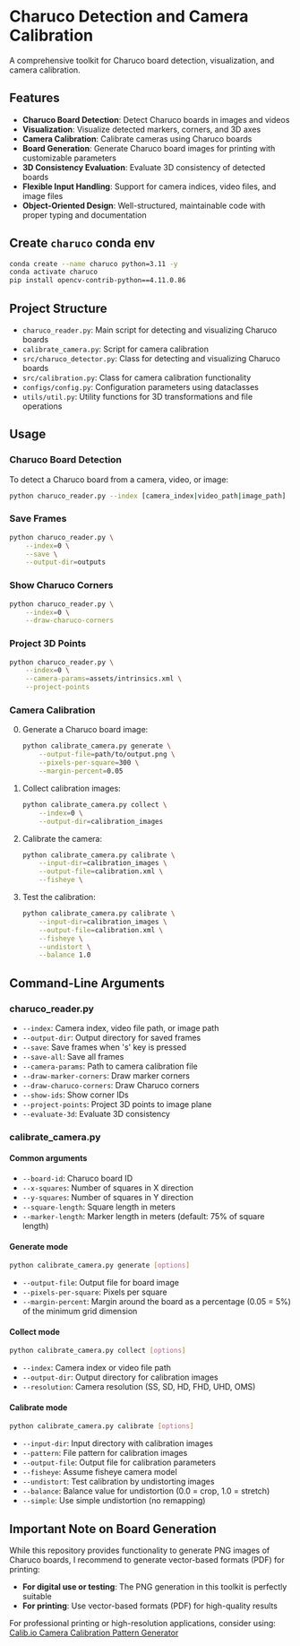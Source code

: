 # Charuco Detection and Camera Calibration

A comprehensive toolkit for Charuco board detection, visualization, and camera calibration.

## Features

- **Charuco Board Detection**: Detect Charuco boards in images and videos
- **Visualization**: Visualize detected markers, corners, and 3D axes
- **Camera Calibration**: Calibrate cameras using Charuco boards
- **Board Generation**: Generate Charuco board images for printing with customizable parameters
- **3D Consistency Evaluation**: Evaluate 3D consistency of detected boards
- **Flexible Input Handling**: Support for camera indices, video files, and image files
- **Object-Oriented Design**: Well-structured, maintainable code with proper typing and documentation

## Create `charuco` conda env

```bash
conda create --name charuco python=3.11 -y
conda activate charuco
pip install opencv-contrib-python==4.11.0.86
```

## Project Structure

- `charuco_reader.py`: Main script for detecting and visualizing Charuco boards
- `calibrate_camera.py`: Script for camera calibration
- `src/charuco_detector.py`: Class for detecting and visualizing Charuco boards
- `src/calibration.py`: Class for camera calibration functionality
- `configs/config.py`: Configuration parameters using dataclasses
- `utils/util.py`: Utility functions for 3D transformations and file operations

## Usage

### Charuco Board Detection

To detect a Charuco board from a camera, video, or image:

```bash
python charuco_reader.py --index [camera_index|video_path|image_path]
```

### Save Frames

```bash
python charuco_reader.py \
    --index=0 \
    --save \
    --output-dir=outputs
```

### Show Charuco Corners

```bash
python charuco_reader.py \
    --index=0 \
    --draw-charuco-corners
```

### Project 3D Points

```bash
python charuco_reader.py \
    --index=0 \
    --camera-params=assets/intrinsics.xml \
    --project-points
```

### Camera Calibration

0. Generate a Charuco board image:

    ```bash
    python calibrate_camera.py generate \
        --output-file=path/to/output.png \
        --pixels-per-square=300 \
        --margin-percent=0.05
    ```

1. Collect calibration images:

    ```bash
    python calibrate_camera.py collect \
        --index=0 \
        --output-dir=calibration_images
    ```

2. Calibrate the camera:

    ```bash
    python calibrate_camera.py calibrate \
        --input-dir=calibration_images \
        --output-file=calibration.xml \
        --fisheye \
    ```

3. Test the calibration:

    ```bash
    python calibrate_camera.py calibrate \
        --input-dir=calibration_images \
        --output-file=calibration.xml \
        --fisheye \
        --undistort \
        --balance 1.0
    ```

## Command-Line Arguments

### charuco_reader.py

- `--index`: Camera index, video file path, or image path
- `--output-dir`: Output directory for saved frames
- `--save`: Save frames when 's' key is pressed
- `--save-all`: Save all frames
- `--camera-params`: Path to camera calibration file
- `--draw-marker-corners`: Draw marker corners
- `--draw-charuco-corners`: Draw Charuco corners
- `--show-ids`: Show corner IDs
- `--project-points`: Project 3D points to image plane
- `--evaluate-3d`: Evaluate 3D consistency

### calibrate_camera.py

#### Common arguments

- `--board-id`: Charuco board ID
- `--x-squares`: Number of squares in X direction
- `--y-squares`: Number of squares in Y direction
- `--square-length`: Square length in meters
- `--marker-length`: Marker length in meters (default: 75% of square length)

#### Generate mode

```bash
python calibrate_camera.py generate [options]
```

- `--output-file`: Output file for board image
- `--pixels-per-square`: Pixels per square
- `--margin-percent`: Margin around the board as a percentage (0.05 = 5%) of the minimum grid dimension

#### Collect mode

```bash
python calibrate_camera.py collect [options]
```

- `--index`: Camera index or video file path
- `--output-dir`: Output directory for calibration images
- `--resolution`: Camera resolution (SS, SD, HD, FHD, UHD, OMS)

#### Calibrate mode

```bash
python calibrate_camera.py calibrate [options]
```

- `--input-dir`: Input directory with calibration images
- `--pattern`: File pattern for calibration images
- `--output-file`: Output file for calibration parameters
- `--fisheye`: Assume fisheye camera model
- `--undistort`: Test calibration by undistorting images
- `--balance`: Balance value for undistortion (0.0 = crop, 1.0 = stretch)
- `--simple`: Use simple undistortion (no remapping)

## Important Note on Board Generation

While this repository provides functionality to generate PNG images of Charuco boards, I recommend to generate vector-based formats (PDF) for printing:

- **For digital use or testing**: The PNG generation in this toolkit is perfectly suitable
- **For printing**: Use vector-based formats (PDF) for high-quality results

For professional printing or high-resolution applications, consider using:
[Calib.io Camera Calibration Pattern Generator](https://calib.io/pages/camera-calibration-pattern-generator)
